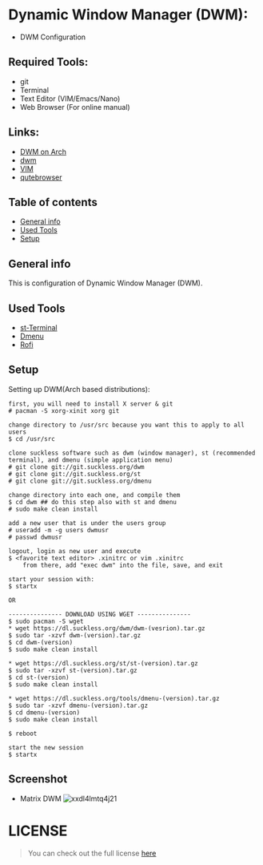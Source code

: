 # Dynamic Window Manager (DWM):
* DWM Configuration 

## Required Tools: 
* git 
* Terminal  
* Text Editor (VIM/Emacs/Nano)
* Web Browser (For online manual) 

## Links: 
* [DWM on Arch](wiki.archlinux.org/index.php/Dwm)
* [dwm](https://dwm.suckless.org/)
* [VIM](https://www.vim.org/)
* [qutebrowser](https://qutebrowser.org/)

## Table of contents
* [General info](#general-info)
* [Used Tools](#tools)
* [Setup](#setup)

## General info
This is configuration of Dynamic Window Manager (DWM).

## Used Tools
* [st-Terminal](https://st.suckless.org/)
* [Dmenu](https://dwm.suckless.org/)
* [Rofi](https://github.com/davatorium/rofi)

## Setup 
Setting up DWM(Arch based distributions):
```
first, you will need to install X server & git
# pacman -S xorg-xinit xorg git

change directory to /usr/src because you want this to apply to all users
$ cd /usr/src

clone suckless software such as dwm (window manager), st (recommended terminal), and dmenu (simple application menu)
# git clone git://git.suckless.org/dwm
# git clone git://git.suckless.org/st
# git clone git://git.suckless.org/dmenu

change directory into each one, and compile them
$ cd dwm ## do this step also with st and dmenu
# sudo make clean install

add a new user that is under the users group
# useradd -m -g users dwmusr
# passwd dwmusr

logout, login as new user and execute
$ <favorite text editor> .xinitrc or vim .xinitrc
    from there, add "exec dwm" into the file, save, and exit

start your session with:
$ startx

OR 

--------------- DOWNLOAD USING WGET ---------------
$ sudo pacman -S wget 
* wget https://dl.suckless.org/dwm/dwm-(vesrion).tar.gz
$ sudo tar -xzvf dwm-(version).tar.gz 
$ cd dwm-(version) 
$ sudo make clean install 

* wget https://dl.suckless.org/st/st-(version).tar.gz
$ sudo tar -xzvf st-(version).tar.gz 
$ cd st-(version) 
$ sudo make clean install

* wget https://dl.suckless.org/tools/dmenu-(version).tar.gz
$ sudo tar -xzvf dmenu-(version).tar.gz 
$ cd dmenu-(version) 
$ sudo make clean install

$ reboot 

start the new session 
$ startx 
```
## Screenshot
* Matrix DWM
![xxdl4lmtq4j21](https://user-images.githubusercontent.com/48232101/104844370-faa1b480-58f7-11eb-9a2e-923b854fe4d7.png)

# LICENSE 
>You can check out the full license [here](https://github.com/pkgnpdeb/window-manager-configs/blob/main/dwm/LICENSE)
